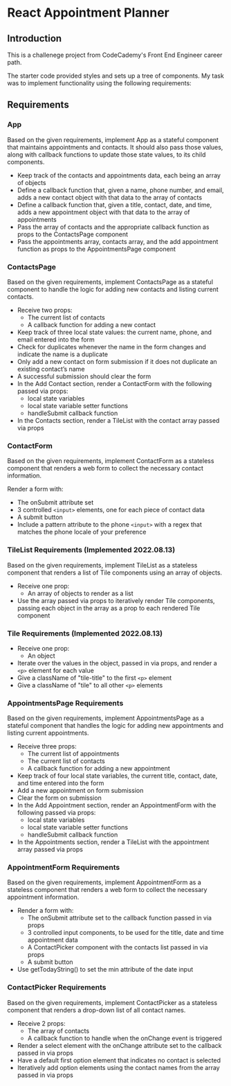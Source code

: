 # React Appointment Planner

## Introduction

This is a challenege project from CodeCademy's Front End Engineer career path.

The starter code provided styles and sets up a tree of components. My task was to implement functionality using the following requirements:

## Requirements

### App

Based on the given requirements, implement App as a stateful component that maintains appointments and contacts. It should also pass those values, along with callback functions to update those state values, to its child components.

- Keep track of the contacts and appointments data, each being an array of objects
- Define a callback function that, given a name, phone number, and email, adds a new contact object with that data to the array of contacts
- Define a callback function that, given a title, contact, date, and time, adds a new appointment object with that data to the array of appointments
- Pass the array of contacts and the appropriate callback function as props to the ContactsPage component
- Pass the appointments array, contacts array, and the add appointment function as props to the AppointmentsPage component

### ContactsPage

Based on the given requirements, implement ContactsPage as a stateful component to handle the logic for adding new contacts and listing current contacts.

- Receive two props:
  - The current list of contacts
  - A callback function for adding a new contact
- Keep track of three local state values: the current name, phone, and email entered into the form
- Check for duplicates whenever the name in the form changes and indicate the name is a duplicate
- Only add a new contact on form submission if it does not duplicate an existing contact’s name
- A successful submission should clear the form
- In the Add Contact section, render a ContactForm with the following passed via props:
  - local state variables
  - local state variable setter functions
  - handleSubmit callback function
- In the Contacts section, render a TileList with the contact array passed via props

### ContactForm

Based on the given requirements, implement ContactForm as a stateless component that renders a web form to collect the necessary contact information.

Render a form with:

- The onSubmit attribute set
- 3 controlled `<input>` elements, one for each piece of contact data
- A submit button
- Include a pattern attribute to the phone `<input>` with a regex that matches the phone locale of your preference

### TileList Requirements (Implemented 2022.08.13)

Based on the given requirements, implement TileList as a stateless component that renders a list of Tile components using an array of objects.

- Receive one prop:
  - An array of objects to render as a list
- Use the array passed via props to iteratively render Tile components, passing each object in the array as a prop to each rendered Tile component

### Tile Requirements (Implemented 2022.08.13)

- Receive one prop:
  - An object
- Iterate over the values in the object, passed in via props, and render a `<p>` element for each value
- Give a className of "tile-title" to the first `<p>` element
- Give a className of "tile" to all other `<p>` elements

### AppointmentsPage Requirements

Based on the given requirements, implement AppointmentsPage as a stateful component that handles the logic for adding new appointments and listing current appointments.

- Receive three props:
  - The current list of appointments
  - The current list of contacts
  - A callback function for adding a new appointment
- Keep track of four local state variables, the current title, contact, date, and time entered into the form
- Add a new appointment on form submission
- Clear the form on submission
- In the Add Appointment section, render an AppointmentForm with the following passed via props:
  - local state variables
  - local state variable setter functions
  - handleSubmit callback function
- In the Appointments section, render a TileList with the appointment array passed via props

### AppointmentForm Requirements

Based on the given requirements, implement AppointmentForm as a stateless component that renders a web form to collect the necessary appointment information.

- Render a form with:
  - The onSubmit attribute set to the callback function passed in via props
  - 3 controlled input components, to be used for the title, date and time appointment data
  - A ContactPicker component with the contacts list passed in via props
  - A submit button
- Use getTodayString() to set the min attribute of the date input

### ContactPicker Requirements

Based on the given requirements, implement ContactPicker as a stateless component that renders a drop-down list of all contact names.

- Receive 2 props:
  - The array of contacts
  - A callback function to handle when the onChange event is triggered
- Render a select element with the onChange attribute set to the callback passed in via props
- Have a default first option element that indicates no contact is selected
- Iteratively add option elements using the contact names from the array passed in via props
